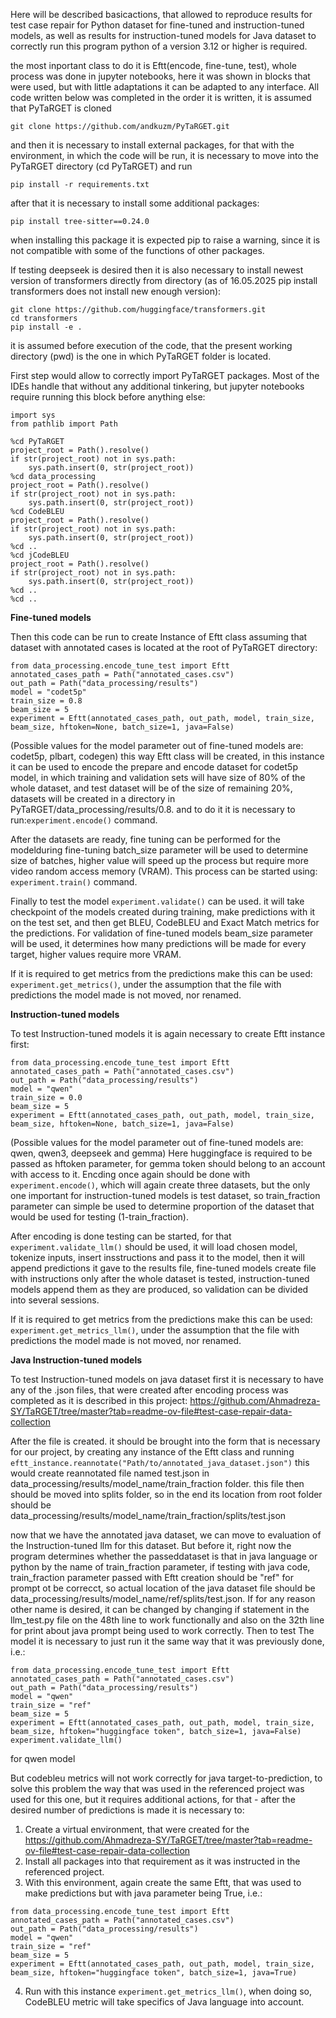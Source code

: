 Here will be described basicactions, that allowed to reproduce results for test case repair for Python dataset for fine-tuned and instruction-tuned models, as well as results for instruction-tuned models for Java dataset to correctly run this program python of a version 3.12 or higher is required.

the most inportant class to do it is Eftt(encode, fine-tune, test), whole process was done in jupyter notebooks, here it was shown in blocks that were used, but with little adaptations it can be adapted to any interface.
All code written below was completed in the order it is written, it is assumed that PyTaRGET is cloned 
```
git clone https://github.com/andkuzm/PyTaRGET.git 
```
and then it is necessary to install external packages, for that with the environment, in which the code will be run, it is necessary to move into the PyTaRGET directory (cd PyTaRGET) and run 
```
pip install -r requirements.txt
```

after that it is necessary to install some additional packages:
```
pip install tree-sitter==0.24.0
```
when installing this package it is expected pip to raise a warning, since it is not compatible with some of the functions of other packages.

If testing deepseek is desired then it is also necessary to install newest version of transformers directly from directory (as of 16.05.2025 pip install transformers does not install new enough version):
```
git clone https://github.com/huggingface/transformers.git
cd transformers
pip install -e .
```

it is assumed before execution of the code, that the present working directory (pwd) is the one in which PyTaRGET folder is located.

First step would allow to correctly import PyTaRGET packages. Most of the IDEs handle that without any additional tinkering, but jupyter notebooks require running this block before anything else:
```
import sys
from pathlib import Path

%cd PyTaRGET
project_root = Path().resolve()
if str(project_root) not in sys.path:
    sys.path.insert(0, str(project_root))
%cd data_processing
project_root = Path().resolve()
if str(project_root) not in sys.path:
    sys.path.insert(0, str(project_root))
%cd CodeBLEU
project_root = Path().resolve()
if str(project_root) not in sys.path:
    sys.path.insert(0, str(project_root))
%cd ..
%cd jCodeBLEU
project_root = Path().resolve()
if str(project_root) not in sys.path:
    sys.path.insert(0, str(project_root))
%cd ..
%cd ..
```
**Fine-tuned models**

Then this code can be run to create Instance of Eftt class assuming that dataset with annotated cases is located at the root of PyTaRGET directory:

```
from data_processing.encode_tune_test import Eftt
annotated_cases_path = Path("annotated_cases.csv")
out_path = Path("data_processing/results")
model = "codet5p"
train_size = 0.8
beam_size = 5
experiment = Eftt(annotated_cases_path, out_path, model, train_size, beam_size, hftoken=None, batch_size=1, java=False)
```
(Possible values for the model parameter out of fine-tuned models are: codet5p, plbart, codegen)
this way Eftt class will be created, in this instance it can be used to encode the prepare and encode dataset for codet5p model, in which training and validation sets will have size of 80% of the whole dataset, and test dataset will be of the size of remaining 20%, datasets will be created in a directory in PyTaRGET/data_processing/results/0.8. and to do it it is necessary to run:```experiment.encode()``` command.

After the datasets are ready, fine tuning can be performed for the modelduring fine-tuning batch_size parameter will be used to determine size of batches, higher value will speed up the process but require more video random access memory (VRAM). This process can be started using: ```experiment.train()``` command.

Finally to test the model ```experiment.validate()``` can be used. it will take checkpoint of the models created during training, make predictions with it on the test set, and then get BLEU, CodeBLEU and Exact Match metrics for the predictions. For validation of fine-tuned models beam_size parameter will be used, it determines how many predictions will be made for every target, higher values require more VRAM.

If it is required to get metrics from the predictions make this can be used: ```experiment.get_metrics()```, under the assumption that the file with predictions the model made is not moved, nor renamed.

**Instruction-tuned models**

To test Instruction-tuned models it is again necessary to create Eftt instance first:
```
from data_processing.encode_tune_test import Eftt
annotated_cases_path = Path("annotated_cases.csv")
out_path = Path("data_processing/results")
model = "qwen"
train_size = 0.0
beam_size = 5
experiment = Eftt(annotated_cases_path, out_path, model, train_size, beam_size, hftoken=None, batch_size=1, java=False)
```
(Possible values for the model parameter out of fine-tuned models are: qwen, qwen3, deepseek and gemma)
Here huggingface is required to be passed as hftoken parameter, for gemma token should belong to an account with access to it.
Encding once again should be done with ```experiment.encode()```, which will again create three datasets, but the only one important for instruction-tuned models is test dataset, so train_fraction parameter can simple be used to determine proportion of the dataset that would be used for testing (1-train_fraction).

After encoding is done testing can be started, for that ```experiment.validate_llm()``` should be used, it will load chosen model, tokenize inputs, insert insstructions and pass it to the model, then it will append predictions it gave to the results file, fine-tuned models create file with instructions only after the whole dataset is tested, instruction-tuned models append them as they are produced, so validation can be divided into several sessions.

If it is required to get metrics from the predictions make this can be used: ```experiment.get_metrics_llm()```, under the assumption that the file with predictions the model made is not moved, nor renamed.

**Java Instruction-tuned models**

To test Instruction-tuned models on java dataset first it is necessary to have any of the .json files, that were created after encoding process  was completed as it is described in this project: https://github.com/Ahmadreza-SY/TaRGET/tree/master?tab=readme-ov-file#test-case-repair-data-collection

After the file is created. it should be brought into the form that is necessary for our project, by creating any instance of the Eftt class and running ```eftt_instance.reannotate("Path/to/annotated_java_dataset.json")``` this would create reannotated file named test.json in data_processing/results/model_name/train_fraction folder. this file then should be moved into splits folder, so in the end its location from root folder should be data_processing/results/model_name/train_fraction/splits/test.json

now that we have the annotated java dataset, we can move to evaluation of the Instruction-tuned llm for this dataset. But before it, right now the program determines whether the passeddataset is that in java language or python by the name of train_fraction parameter, if testing with java code, train_fraction parameter passed with Eftt creation should be "ref" for prompt ot be correcct, so actual location of the java dataset file should be data_processing/results/model_name/ref/splits/test.json. If for any reason other name is desired, it can be changed by changing if statement in the llm_test.py file on the 48th line to work functionally and also on the 32th line for print about java prompt being used to work correctly.
Then to test The model it is necessary to just run it the same way that it was previously done, i.e.:
```
from data_processing.encode_tune_test import Eftt
annotated_cases_path = Path("annotated_cases.csv")
out_path = Path("data_processing/results")
model = "qwen"
train_size = "ref"
beam_size = 5
experiment = Eftt(annotated_cases_path, out_path, model, train_size, beam_size, hftoken="huggingface token", batch_size=1, java=False)
experiment.validate_llm()
```
for qwen model

But codebleu metrics will not work correctly for java target-to-prediction, to solve this problem the way that was used in the referenced project was used for this one, but it requires additional actions, for that - after the desired number of predictions is made it is necessary to:
1. Create a virtual environment, that were created for the https://github.com/Ahmadreza-SY/TaRGET/tree/master?tab=readme-ov-file#test-case-repair-data-collection
2. Install all packages into that requirement as it was instructed in the referenced project.
3. With this environment, again create the same Eftt, that was used to make predictions but with java parameter being True, i.e.:
```
from data_processing.encode_tune_test import Eftt
annotated_cases_path = Path("annotated_cases.csv")
out_path = Path("data_processing/results")
model = "qwen"
train_size = "ref"
beam_size = 5
experiment = Eftt(annotated_cases_path, out_path, model, train_size, beam_size, hftoken="huggingface token", batch_size=1, java=True)
```
4. Run with this instance ```experiment.get_metrics_llm()```, when doing so, CodeBLEU metric will take specifics of Java language into account.

